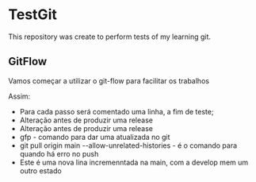 # TestGit

This repository was create to perform tests of my learning git.

## GitFlow

Vamos começar a utilizar o git-flow para facilitar os trabalhos 

Assim:

* Para cada passo será comentado uma linha, a fim de teste;
* Alteração antes de produzir uma release
* Alteração antes de produzir uma release
* gfp - comando para dar uma atualizada no git
* git pull origin main --allow-unrelated-histories - é o comando para quando há erro no push
* Este é uma nova lina incremenntada na main, com a develop mem um outro estado
